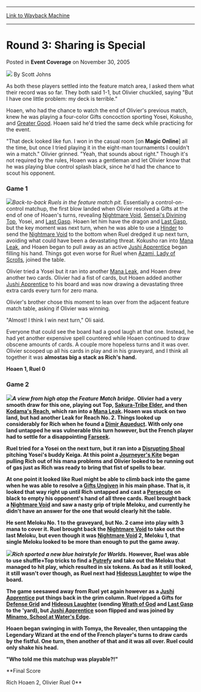 
---
[Link to Wayback Machine](https://web.archive.org/web/20161008060205/http://magic.wizards.com/en/articles/archive/event-coverage/round-3-sharing-special-2005-11-30)

[_metadata_:author]:- "Scott Johns"
[_metadata_:description]:- "&#13; As both these players settled into the feature match area, I asked them what their record was so far. They both said 1-1, but Olivier chuckled, saying `But I have one little problem: my deck is terrible.`&#13; &#13; Hoaen, who had the chance to watch the end of Olivier's previous match, knew he was playing a four-color Gifts concoction sporting Yosei, Kokusho, and Greater Good. Hoaen said he'd tried the same deck while practicing for the event."
[_metadata_:generator]:- "Drupal 7 (http://drupal.org)"
[_metadata_:node]:- "588931"
[_metadata_:publish_date]:- "2005-11-30"
[_metadata_:source]:- "div-main-content"
[_metadata_:title]:- "Round 3: Sharing is Special"
[_metadata_:wayback_capture_timestamp]:- "2016-10-08 06:02:05"
[_metadata_:wayback_raw_url]:- "https://web.archive.org/web/20161008060205id_/http://magic.wizards.com/en/articles/archive/event-coverage/round-3-sharing-special-2005-11-30"
[_metadata_:wayback_url]:- "http://magic.wizards.com/en/articles/archive/event-coverage/round-3-sharing-special-2005-11-30"
---


Round 3: Sharing is Special
===========================



 Posted in **Event Coverage**
 on November 30, 2005 






![](https://media.magic.wizards.com/styles/auth_small/public/images/person/authorpic_scottjohns.jpg)
By Scott Johns












As both these players settled into the feature match area, I asked them what their record was so far. They both said 1-1, but Olivier chuckled, saying "But I have one little problem: my deck is terrible."


Hoaen, who had the chance to watch the end of Olivier's previous match, knew he was playing a four-color Gifts concoction sporting Yosei, Kokusho, and [Greater Good](http://gatherer.wizards.com/Pages/Card/Details.aspx?name=Greater+Good). Hoaen said he'd tried the same deck while practicing for the event.


"That deck looked like fun. I won in the casual room [on **Magic Online**] all the time, but once I tried playing it in the eight-man tournaments I couldn't win a match." Olivier grinned. "Yeah, that sounds about right." Though it's not required by the rules, Hoaen was a gentleman and let Olivier know that he was playing blue control splash black, since he'd had the chance to scout his opponent.


### Game 1


![](https://media.magic.wizards.com/image_legacy_migration/sideboard/images/worlds05/fm3_ruels.jpg)*Back-to-back Ruels in the feature match pit.*
Essentially a control-on-control matchup, the first blow landed when Olivier resolved a Gifts at the end of one of Hoaen's turns, revealing [Nightmare Void](http://gatherer.wizards.com/Pages/Card/Details.aspx?name=Nightmare+Void), [Sensei's Divining Top](http://gatherer.wizards.com/Pages/Card/Details.aspx?name=Sensei%27s+Divining+Top), Yosei, and [Last Gasp](http://gatherer.wizards.com/Pages/Card/Details.aspx?name=Last+Gasp). Hoaen let him have the dragon and [Last Gasp](http://gatherer.wizards.com/Pages/Card/Details.aspx?name=Last+Gasp), but the key moment was next turn, when he was able to use a [Hinder](http://gatherer.wizards.com/Pages/Card/Details.aspx?name=Hinder) to send the [Nightmare Void](http://gatherer.wizards.com/Pages/Card/Details.aspx?name=Nightmare+Void) to the bottom when Ruel dredged it up next turn, avoiding what could have been a devastating threat. Kokusho ran into [Mana Leak](http://gatherer.wizards.com/Pages/Card/Details.aspx?name=Mana+Leak), and Hoaen began to pull away as an active [Jushi Apprentice](http://gatherer.wizards.com/Pages/Card/Details.aspx?name=Jushi+Apprentice) began filling his hand. Things got even worse for Ruel when [Azami, Lady of Scrolls](http://gatherer.wizards.com/Pages/Card/Details.aspx?name=Azami%2C+Lady+of+Scrolls), joined the table.


Olivier tried a Yosei but it ran into another [Mana Leak](http://gatherer.wizards.com/Pages/Card/Details.aspx?name=Mana+Leak), and Hoaen drew another two cards. Olivier had a fist of cards, but Hoaen added another [Jushi Apprentice](http://gatherer.wizards.com/Pages/Card/Details.aspx?name=Jushi+Apprentice) to his board and was now drawing a devastating three extra cards every turn for zero mana.


Olivier's brother chose this moment to lean over from the adjacent feature match table, asking if Olivier was winning.


"Almost! I think I win next turn," Oli said.


Everyone that could see the board had a good laugh at that one. Instead, he had yet another expensive spell countered while Hoaen continued to draw obscene amounts of cards. A couple more hopeless turns and it was over. Olivier scooped up all his cards in play and in his graveyard, and I think all together it was **almostas big a stack as Rich's hand.** 


**Hoaen 1, Ruel 0**


### **Game 2**


**![](https://media.magic.wizards.com/image_legacy_migration/sideboard/images/worlds05/fm3_ruelhoaen.jpg)*A view from high atop the Feature Match bridge.***
**Olivier had a very smooth draw for this one, playing out Top, [Sakura-Tribe Elder](http://gatherer.wizards.com/Pages/Card/Details.aspx?name=Sakura-Tribe+Elder), and then [Kodama's Reach](http://gatherer.wizards.com/Pages/Card/Details.aspx?name=Kodama%27s+Reach), which ran into a [Mana Leak](http://gatherer.wizards.com/Pages/Card/Details.aspx?name=Mana+Leak). Hoaen was stuck on two land, but had another Leak for Reach No. 2. Things looked up considerably for Rich when he found a [Dimir Aqueduct](http://gatherer.wizards.com/Pages/Card/Details.aspx?name=Dimir+Aqueduct). With only one land untapped he was vulnerable this turn however, but the French player had to settle for a disappointing [Farseek](http://gatherer.wizards.com/Pages/Card/Details.aspx?name=Farseek).** 


**Ruel tried for a Yosei on the next turn, but it ran into a [Disrupting Shoal](http://gatherer.wizards.com/Pages/Card/Details.aspx?name=Disrupting+Shoal) pitching Yosei's buddy Keiga. At this point a [Journeyer's Kite](http://gatherer.wizards.com/Pages/Card/Details.aspx?name=Journeyer%27s+Kite) began pulling Rich out of his mana problems and Olivier looked to be running out of gas just as Rich was ready to bring that fist of spells to bear.** 


**At one point it looked like Ruel might be able to climb back into the game when he was able to resolve a [Gifts Ungiven](http://gatherer.wizards.com/Pages/Card/Details.aspx?name=Gifts+Ungiven) in his main phase. That is, it looked that way right up until Rich untapped and cast a [Persecute](http://gatherer.wizards.com/Pages/Card/Details.aspx?name=Persecute) on black to empty his opponent's hand of all three cards. Ruel brought back a [Nightmare Void](http://gatherer.wizards.com/Pages/Card/Details.aspx?name=Nightmare+Void) and saw a nasty grip of triple Meloku, and currently he didn't have an answer for the one that would clearly hit the table.**


**He sent Meloku No. 1 to the graveyard, but No. 2 came into play with 3 mana to cover it. Ruel brought back the [Nightmare Void](http://gatherer.wizards.com/Pages/Card/Details.aspx?name=Nightmare+Void) to take out the last Meloku, but even though it was [Nightmare Void](http://gatherer.wizards.com/Pages/Card/Details.aspx?name=Nightmare+Void) 2, Meloku 1, that single Meloku looked to be more than enough to put the game away.** 


**![](https://media.magic.wizards.com/image_legacy_migration/sideboard/images/worlds05/fm3_hoaen.jpg)*Rich sported a new blue hairstyle for Worlds.***
**However, Ruel was able to use shuffle+Top tricks to find a [Putrefy](http://gatherer.wizards.com/Pages/Card/Details.aspx?name=Putrefy) and take out the Meloku that managed to hit play, which resulted in six tokens. As bad as it still looked, it still wasn't over though, as Ruel next had [Hideous Laughter](http://gatherer.wizards.com/Pages/Card/Details.aspx?name=Hideous+Laughter) to wipe the board.** 


**The game seesawed away from Ruel yet again however as a [Jushi Apprentice](http://gatherer.wizards.com/Pages/Card/Details.aspx?name=Jushi+Apprentice) put things back in the grim column. Ruel ripped a Gifts for [Defense Grid](http://gatherer.wizards.com/Pages/Card/Details.aspx?name=Defense+Grid) and [Hideous Laughter](http://gatherer.wizards.com/Pages/Card/Details.aspx?name=Hideous+Laughter) (sending [Wrath of God](http://gatherer.wizards.com/Pages/Card/Details.aspx?name=Wrath+of+God) and [Last Gasp](http://gatherer.wizards.com/Pages/Card/Details.aspx?name=Last+Gasp) to the 'yard), but [Jushi Apprentice](http://gatherer.wizards.com/Pages/Card/Details.aspx?name=Jushi+Apprentice) soon flipped and was joined by [Minamo, School at Water's Edge](http://gatherer.wizards.com/Pages/Card/Details.aspx?name=Minamo%2C+School+at+Water%27s+Edge).** 


**Hoaen began swinging in with Tomya, the Revealer, then untapping the Legendary Wizard at the end of the French player's turns to draw cards by the fistful. One turn, then another of that and it was all over. Ruel could only shake his head.**


**"Who told me this matchup was playable?!"** 


**Final Score  

Rich Hoaen 2, Olivier Ruel 0**








